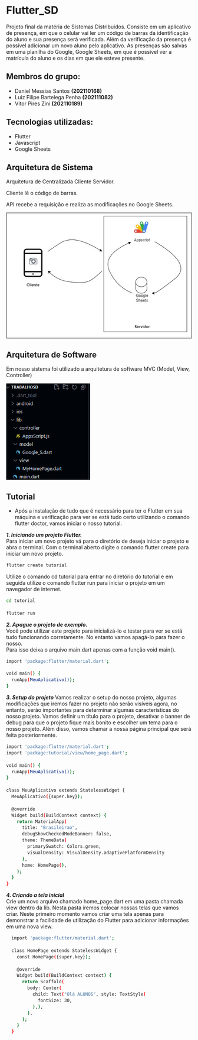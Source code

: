 # Flutter_SD
Projeto final da matéria de Sistemas Distribuidos.
Consiste em um aplicativo de presença, em que o celular vai ler um código de barras da identificação do aluno e sua presença será verificada. Além da verificação da presença é possível adicionar um novo aluno pelo aplicativo. As presenças são salvas em uma planilha do Google, Google Sheets, em que é possível ver a matrícula do aluno e os dias em que ele esteve presente.

## Membros do grupo:
- Daniel Messias Santos **(202110168)**
- Luiz Filipe Bartelega Penha **(202111082)**
- Vitor Pires Zini **(202110189)**

## Tecnologias utilizadas:
- Flutter
- Javascript
- Google Sheets

## Arquitetura de Sistema
  Arquitetura de Centralizada Cliente Servidor.

  Cliente lê o código de barras.

  API recebe a requisição e realiza as modificações no Google Sheets.
  
  ![Arquitetura de sistema](imagens-readme/arquiteturaSistemas.jpg)

## Arquitetura de Software
  Em nosso sistema foi utilizado a arquitetura de software MVC (Model, View, Controller)

  ![Arquitetura de software](imagens-readme/arquiteturaSoftware.png)

  ## Tutorial
  - Após a instalação de tudo que é necessário para ter o Flutter em sua máquina e verificação para ver se está tudo certo utilizando o comando flutter doctor, vamos iniciar o nosso tutorial.
    
  ***1. Iniciando um projeto Flutter.***  
    Para iniciar um novo projeto vá para o diretório de deseja iniciar o projeto e abra o terminal. Com o terminal aberto digite o comando flutter create para iniciar um novo projeto.

  ```sh
  flutter create tutorial
  ```

  Utilize o comando cd tutorial para entrar no diretório do tutorial e em seguida utilize o comando flutter run para iniciar o projeto em um navegador de internet.
  ```sh
  cd tutorial

  flutter run
  ```


    
  ***2. Apague o projeto de exemplo.***  
  Você pode utilizar este projeto para inicializá-lo e testar para ver se está tudo funcionando corretamente. No entanto vamos apagá-lo para fazer o nosso.  
  Para isso deixa o arquivo main.dart apenas com a função void main().

  ```sh
  import 'package:flutter/material.dart';

  void main() {
    runApp(MeuAplicativo());
  }
  ```
  
  
***3. Setup do projeto***
Vamos realizar o setup do nosso projeto, algumas modificações que iremos fazer no projeto não serão visíveis agora, no entanto, serão importantes para determinar algumas características do nosso projeto. Vamos definir um título para o projeto, desativar o banner de debug para que o projeto fique mais bonito e escolher um tema para o nosso projeto. Além disso, vamos chamar a nossa página principal que será feita posteriormente.

```sh
import 'package:flutter/material.dart';
import 'package:tutorial/view/home_page.dart';

void main() {
  runApp(MeuAplicativo());
}

class MeuAplicativo extends StatelessWidget {
  MeuAplicativo({super.key});

  @override
  Widget build(BuildContext context) {
    return MaterialApp(
      title: "Brasileirao",
      debugShowCheckedModeBanner: false,
      theme: ThemeData(
        primarySwatch: Colors.green,
        visualDensity: VisualDensity.adaptivePlatformDensity
      ),
      home: HomePage(),
    );
  }
}
```

 ***4. Criando a tela inicial***  
 Crie um novo arquivo chamado home_page.dart em uma pasta chamada view dentro da lib. Nesta pasta iremos colocar nossas telas que vamos criar. Neste primeiro momento vamos criar uma tela apenas para demonstrar a facilidade de utilização do Flutter para adicionar informações em uma nova view. 
```sh
  import 'package:flutter/material.dart';
  
  class HomePage extends StatelessWidget {
    const HomePage({super.key});
  
    @override
    Widget build(BuildContext context) {
      return Scaffold(
        body: Center(
          child: Text("Olá ALUNOS", style: TextStyle(
            fontSize: 30,
          ),), 
        ),
      );
    }
  }
```
